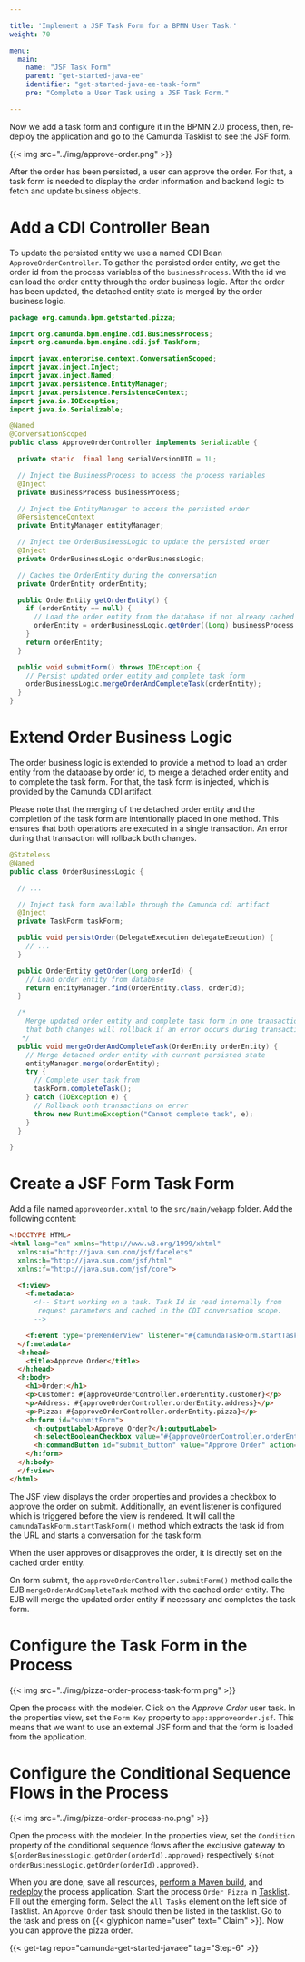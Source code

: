 ```yaml
---

title: 'Implement a JSF Task Form for a BPMN User Task.'
weight: 70

menu:
  main:
    name: "JSF Task Form"
    parent: "get-started-java-ee"
    identifier: "get-started-java-ee-task-form"
    pre: "Complete a User Task using a JSF Task Form."

---
```


Now we add a task form and configure it in the BPMN 2.0 process, then, re-deploy the application and go to the Camunda Tasklist to see the JSF form.

{{< img src="../img/approve-order.png" >}}

After the order has been persisted, a user can approve the order. For that, a task form is needed to display the order information and backend logic to fetch and update business objects.

# Add a CDI Controller Bean

To update the persisted entity we use a named CDI Bean `ApproveOrderController`. To gather the persisted order entity, we get the order id from the process variables of the `businessProcess`. With the id we can load the order entity through the order business logic. After the order has been updated, the detached entity state is merged by the order business logic.

```java
package org.camunda.bpm.getstarted.pizza;

import org.camunda.bpm.engine.cdi.BusinessProcess;
import org.camunda.bpm.engine.cdi.jsf.TaskForm;

import javax.enterprise.context.ConversationScoped;
import javax.inject.Inject;
import javax.inject.Named;
import javax.persistence.EntityManager;
import javax.persistence.PersistenceContext;
import java.io.IOException;
import java.io.Serializable;

@Named
@ConversationScoped
public class ApproveOrderController implements Serializable {

  private static  final long serialVersionUID = 1L;

  // Inject the BusinessProcess to access the process variables
  @Inject
  private BusinessProcess businessProcess;

  // Inject the EntityManager to access the persisted order
  @PersistenceContext
  private EntityManager entityManager;

  // Inject the OrderBusinessLogic to update the persisted order
  @Inject
  private OrderBusinessLogic orderBusinessLogic;

  // Caches the OrderEntity during the conversation
  private OrderEntity orderEntity;

  public OrderEntity getOrderEntity() {
    if (orderEntity == null) {
      // Load the order entity from the database if not already cached
      orderEntity = orderBusinessLogic.getOrder((Long) businessProcess.getVariable("orderId"));
    }
    return orderEntity;
  }

  public void submitForm() throws IOException {
    // Persist updated order entity and complete task form
    orderBusinessLogic.mergeOrderAndCompleteTask(orderEntity);
  }
}
```

# Extend Order Business Logic

The order business logic is extended to provide a method to load an order entity from the database by order id, to merge a detached order entity and to complete the task form. For that, the task form is injected, which is provided by the Camunda CDI artifact.

Please note that the merging of the detached order entity and the completion of the task form are intentionally placed in one method. This ensures that both operations are executed in a single transaction. An error during that transaction will rollback both changes.

```java
@Stateless
@Named
public class OrderBusinessLogic {

  // ...

  // Inject task form available through the Camunda cdi artifact
  @Inject
  private TaskForm taskForm;

  public void persistOrder(DelegateExecution delegateExecution) {
    // ...
  }

  public OrderEntity getOrder(Long orderId) {
    // Load order entity from database
    return entityManager.find(OrderEntity.class, orderId);
  }

  /*
    Merge updated order entity and complete task form in one transaction. This ensures
    that both changes will rollback if an error occurs during transaction.
   */
  public void mergeOrderAndCompleteTask(OrderEntity orderEntity) {
    // Merge detached order entity with current persisted state
    entityManager.merge(orderEntity);
    try {
      // Complete user task from
      taskForm.completeTask();
    } catch (IOException e) {
      // Rollback both transactions on error
      throw new RuntimeException("Cannot complete task", e);
    }
  }

}
```

# Create a JSF Form Task Form

Add a file named `approveorder.xhtml` to the `src/main/webapp` folder. Add the following content:

```html
<!DOCTYPE HTML>
<html lang="en" xmlns="http://www.w3.org/1999/xhtml"
  xmlns:ui="http://java.sun.com/jsf/facelets"
  xmlns:h="http://java.sun.com/jsf/html"
  xmlns:f="http://java.sun.com/jsf/core">

  <f:view>
    <f:metadata>
      <!-- Start working on a task. Task Id is read internally from
       request parameters and cached in the CDI conversation scope.
      -->

    <f:event type="preRenderView" listener="#{camundaTaskForm.startTaskForm()}" />
  </f:metadata>
  <h:head>
    <title>Approve Order</title>
  </h:head>
  <h:body>
    <h1>Order:</h1>
    <p>Customer: #{approveOrderController.orderEntity.customer}</p>
    <p>Address: #{approveOrderController.orderEntity.address}</p>
    <p>Pizza: #{approveOrderController.orderEntity.pizza}</p>
    <h:form id="submitForm">
      <h:outputLabel>Approve Order?</h:outputLabel>
      <h:selectBooleanCheckbox value="#{approveOrderController.orderEntity.approved}"/><br/>
      <h:commandButton id="submit_button" value="Approve Order" action="#{approveOrderController.submitForm()}" />
    </h:form>
  </h:body>
  </f:view>
</html>
```

The JSF view displays the order properties and provides a checkbox to approve the order on submit. Additionally, an event listener is configured which is triggered before the view is rendered. It will call the `camundaTaskForm.startTaskForm()` method which extracts the task id from the URL and starts a conversation for the task form.

When the user approves or disapproves the order, it is directly set on the cached order entity.

On form submit, the `approveOrderController.submitForm()` method calls the EJB `mergeOrderAndCompleteTask` method with the cached order entity. The EJB will merge the updated order entity if necessary and completes the task form.


# Configure the Task Form in the Process

{{< img src="../img/pizza-order-process-task-form.png" >}}

Open the process with the modeler. Click on the *Approve Order* user task. In the properties view, set the `Form Key` property to `app:approveorder.jsf`. This means that we want to use an external JSF form and that the form is loaded from the application.


# Configure the Conditional Sequence Flows in the Process

{{< img src="../img/pizza-order-process-no.png" >}}

Open the process with the modeler. In the properties view, set the `Condition` property of the conditional sequence flows after the exclusive gateway to `${orderBusinessLogic.getOrder(orderId).approved}` respectively `${not orderBusinessLogic.getOrder(orderId).approved}`.

When you are done, save all resources, [perform a Maven build](../deploy/#build-the-process-application), and [redeploy](../deploy/#deploy-to-wildfly) the process application. Start the process `Order Pizza` in [Tasklist](http://localhost:8080/camunda/app/tasklist). Fill out the emerging form. Select the `All Tasks` element on the left side of Tasklist. An `Approve Order` task should then be listed in the tasklist. Go to the task and press on {{< glyphicon name="user" text=" Claim" >}}. Now you can approve the pizza order.

{{< get-tag repo="camunda-get-started-javaee" tag="Step-6" >}}
